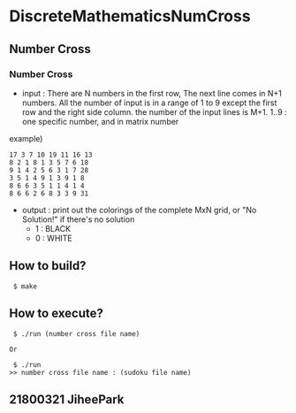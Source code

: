 # DiscreteMathematicsNumCross
## Number Cross
### Number Cross  
- input : There are N numbers in the first row, The next line comes in N+1 numbers. All the number of input is in a range of 1 to 9 except the first row and the right side column. the number of the input lines is M+1.
1..9 : one specific number, and in matrix number

example)
``` 
17 3 7 10 19 11 16 13
8 2 1 8 1 3 5 7 6 18
9 1 4 2 5 6 3 1 7 28
3 5 1 4 9 1 3 9 1 8
8 6 6 3 5 1 1 4 1 4
8 6 6 2 6 8 3 3 9 31
``` 
- output : print out the colorings of the complete MxN grid, or "No Solution!" if there's no solution 
  - 1 : BLACK
  - 0 : WHITE  
  
## How to build?
```
 $ make
```


## How to execute?
```
 $ ./run (number cross file name)

Or

 $ ./run
>> number cross file name : (sudoku file name)

```  

## 21800321 JiheePark
